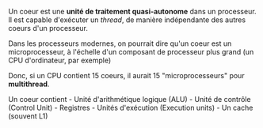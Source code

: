 
Un coeur est une **unité de traitement quasi-autonome** dans un processeur. Il est capable d'exécuter un *thread*, de manière indépendante des autres coeurs d'un processeur.

Dans les processeurs modernes, on pourrait dire qu'un coeur est un microprocesseur, à l'échelle d'un composant de processeur plus grand (un CPU d'ordinateur, par exemple)

Donc, si un CPU contient 15 coeurs, il aurait 15 "microprocesseurs" pour **multithread**.

Un coeur contient
	-  Unité d'arithmétique logique (ALU)
	-  Unité de contrôle (Control Unit)
	-  Registres
	-  Unités d'exécution (Execution units)
	-  Un cache (souvent L1)